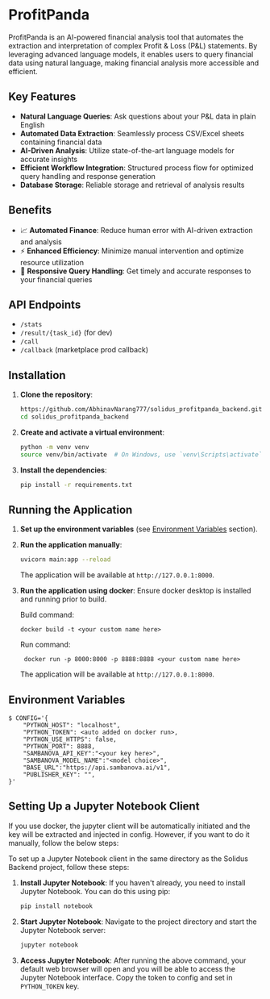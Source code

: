 # ProfitPanda

ProfitPanda is an AI-powered financial analysis tool that automates the extraction and interpretation of complex Profit & Loss (P&L) statements. By leveraging advanced language models, it enables users to query financial data using natural language, making financial analysis more accessible and efficient.

## Key Features

- **Natural Language Queries**: Ask questions about your P&L data in plain English
- **Automated Data Extraction**: Seamlessly process CSV/Excel sheets containing financial data
- **AI-Driven Analysis**: Utilize state-of-the-art language models for accurate insights
- **Efficient Workflow Integration**: Structured process flow for optimized query handling and response generation
- **Database Storage**: Reliable storage and retrieval of analysis results

## Benefits

- 📈 **Automated Finance**: Reduce human error with AI-driven extraction and analysis
- ⚡ **Enhanced Efficiency**: Minimize manual intervention and optimize resource utilization
- 🚀 **Responsive Query Handling**: Get timely and accurate responses to your financial queries

## API Endpoints

- `/stats`
- `/result/{task_id}`  (for dev)
- `/call`
- `/callback`   (marketplace prod callback)

## Installation

1. **Clone the repository**:
    ```bash
    https://github.com/AbhinavNarang777/solidus_profitpanda_backend.git
    cd solidus_profitpanda_backend
    ```

2. **Create and activate a virtual environment**:
    ```bash
    python -m venv venv
    source venv/bin/activate  # On Windows, use `venv\Scripts\activate`
    ```

3. **Install the dependencies**:
    ```bash
    pip install -r requirements.txt
    ```

## Running the Application

1. **Set up the environment variables** (see [Environment Variables](#environment-variables) section).

2. **Run the application manually**:
    ```bash
    uvicorn main:app --reload
    ```

   The application will be available at `http://127.0.0.1:8000`.

3. **Run the application using docker**:
   Ensure docker desktop is installed and running prior to build.
   
   Build command:
   ```
   docker build -t <your custom name here>
   ```

   Run command:
   ```
    docker run -p 8000:8000 -p 8888:8888 <your custom name here>
   ```
   The application will be available at `http://127.0.0.1:8000`.

## Environment Variables

```
$ CONFIG='{
    "PYTHON_HOST": "localhost",
    "PYTHON_TOKEN": <auto added on docker run>,
    "PYTHON_USE_HTTPS": false,
    "PYTHON_PORT": 8888,
    "SAMBANOVA_API_KEY":"<your key here>",
    "SAMBANOVA_MODEL_NAME":"<model choice>",
    "BASE_URL":"https://api.sambanova.ai/v1",
    "PUBLISHER_KEY": "",
}'
``` 

## Setting Up a Jupyter Notebook Client
If you use docker, the jupyter client will be automatically initiated and the key will be extracted and injected in config. However, if you want to do it manually, follow the below steps:

To set up a Jupyter Notebook client in the same directory as the Solidus Backend project, follow these steps:

1. **Install Jupyter Notebook**:
    If you haven't already, you need to install Jupyter Notebook. You can do this using pip:
    ```bash
    pip install notebook
    ```

2. **Start Jupyter Notebook**:
    Navigate to the project directory and start the Jupyter Notebook server:
    ```bash
    jupyter notebook
    ```

3. **Access Jupyter Notebook**:
    After running the above command, your default web browser will open and you will be able to access the Jupyter Notebook interface. Copy the token to config and set in `PYTHON_TOKEN` key.
